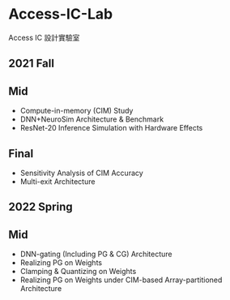 # Access-IC-Lab
Access IC 設計實驗室
## 2021 Fall
Mid
---
* Compute-in-memory (CIM) Study
* DNN+NeuroSim Architecture & Benchmark
* ResNet-20 Inference Simulation with Hardware Effects

Final
---
* Sensitivity Analysis of CIM Accuracy
* Multi-exit Architecture
## 2022 Spring
Mid
---
* DNN-gating (Including PG & CG) Architecture
* Realizing PG on Weights
* Clamping & Quantizing on Weights
* Realizing PG on Weights under CIM-based Array-partitioned Architecture

